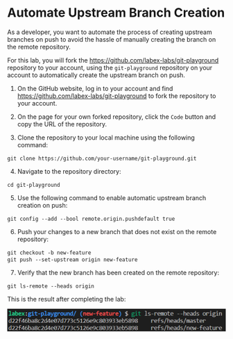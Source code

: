 # Automate Upstream Branch Creation

As a developer, you want to automate the process of creating upstream branches on push to avoid the hassle of manually creating the branch on the remote repository.

For this lab, you will fork the https://github.com/labex-labs/git-playground repository to your account, using the `git-playground` repository on your account to automatically create the upstream branch on push.

1. On the GitHub website, log in to your account and find https://github.com/labex-labs/git-playground to fork the repository to your account.

2. On the page for your own forked repository, click the `Code` button and copy the URL of the repository.

3. Clone the repository to your local machine using the following command:

```shell
git clone https://github.com/your-username/git-playground.git
```

4. Navigate to the repository directory:

```shell
cd git-playground
```

5. Use the following command to enable automatic upstream branch creation on push:

```shell
git config --add --bool remote.origin.pushdefault true
```

6. Push your changes to a new branch that does not exist on the remote repository:

```shell
git checkout -b new-feature
git push --set-upstream origin new-feature
```

7. Verify that the new branch has been created on the remote repository:

```shell
git ls-remote --heads origin
```

This is the result after completing the lab:

![<result>](assets/challenge-automatic-push-upstream-step1-1.png)
